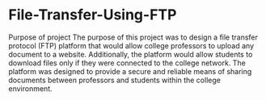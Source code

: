 # File-Transfer-Using-FTP
Purpose of project
The purpose of this project was to design a file transfer protocol (FTP) platform that would allow college professors to upload any document to a website. Additionally, the platform would allow students to download files only if they were connected to the college network. The platform was designed to provide a secure and reliable means of sharing documents between professors and students within the college environment.

